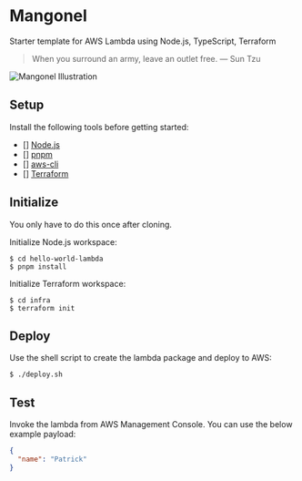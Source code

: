 # Mangonel

Starter template for AWS Lambda using Node.js, TypeScript, Terraform

> When you surround an army, leave an outlet free. — Sun Tzu

![Mangonel Illustration](https://upload.wikimedia.org/wikipedia/commons/e/ef/Perriere_from_french_book_of_1250.jpg)

## Setup

Install the following tools before getting started:

- [] [Node.js](https://nodejs.org/en/)
- [] [pnpm](https://pnpm.io/)
- [] [aws-cli](https://aws.amazon.com/cli/)
- [] [Terraform](https://www.terraform.io/)

## Initialize

You only have to do this once after cloning.

Initialize Node.js workspace:

```shell
$ cd hello-world-lambda
$ pnpm install
```

Initialize Terraform workspace:

```shell
$ cd infra
$ terraform init
```

## Deploy

Use the shell script to create the lambda package and deploy to AWS:

```shell
$ ./deploy.sh
```

## Test

Invoke the lambda from AWS Management Console.
You can use the below example payload:

```json
{
  "name": "Patrick"
}
```
